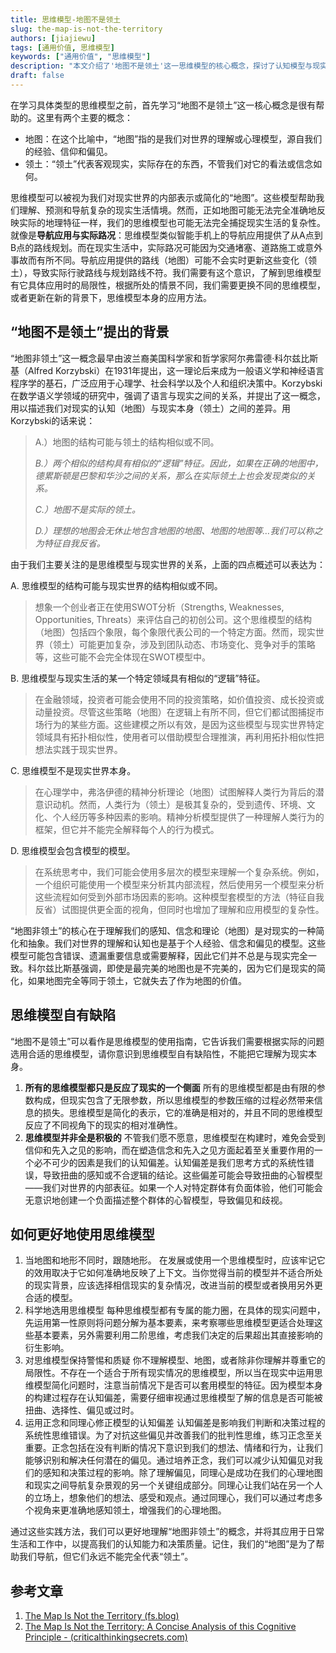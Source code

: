```yaml
---
title: 思维模型-地图不是领土
slug: the-map-is-not-the-territory
authors: [jiajiewu]
tags: [通用价值, 思维模型]
keywords: ["通用价值", "思维模型"]
description: "本文介绍了'地图不是领土'这一思维模型的核心概念，探讨了认知模型与现实之间的差异，以及如何正确理解和应用思维模型来更好地理解复杂的现实世界。"
draft: false
---
```



在学习具体类型的思维模型之前，首先学习“地图不是领土”这一核心概念是很有帮助的。这里有两个主要的概念：

- 地图：在这个比喻中，“地图”指的是我们对世界的理解或心理模型，源自我们的经验、信仰和偏见。
- 领土：“领土”代表客观现实，实际存在的东西，不管我们对它的看法或信念如何。

<!-- truncate -->


思维模型可以被视为我们对现实世界的内部表示或简化的“地图”。这些模型帮助我们理解、预测和导航复杂的现实生活情境。然而，正如地图可能无法完全准确地反映实际的地理特征一样，我们的思维模型也可能无法完全捕捉现实生活的复杂性。就像是**导航应用与实际路况**：思维模型类似智能手机上的导航应用提供了从A点到B点的路线规划。而在现实生活中，实际路况可能因为交通堵塞、道路施工或意外事故而有所不同。导航应用提供的路线（地图）可能不会实时更新这些变化（领土），导致实际行驶路线与规划路线不符。我们需要有这个意识，了解到思维模型有它具体应用时的局限性，根据所处的情景不同，我们需要更换不同的思维模型，或者更新在新的背景下，思维模型本身的应用方法。

## “地图不是领土”提出的背景

“地图非领土”这一概念最早由波兰裔美国科学家和哲学家阿尔弗雷德·科尔兹比斯基（Alfred Korzybski）在1931年提出，这一理论后来成为一般语义学和神经语言程序学的基石，广泛应用于心理学、社会科学以及个人和组织决策中。Korzybski在数学语义学领域的研究中，强调了语言与现实之间的关系，并提出了这一概念，用以描述我们对现实的认知（地图）与现实本身（领土）之间的差异。用Korzybski的话来说：

> A.）地图的结构可能与领土的结构相似或不同。
> 
> 
> *B.）两个相似的结构具有相似的“逻辑”特征。因此，如果在正确的地图中，德累斯顿是巴黎和华沙之间的关系，那么在实际领土上也会发现类似的关系。*
> 
> *C.）地图不是实际的领土。*
> 
> *D.）理想的地图会无休止地包含地图的地图、地图的地图等…我们可以称之为特征自我反省。*
> 

由于我们主要关注的是思维模型与现实世界的关系，上面的四点概述可以表达为：

A. 思维模型的结构可能与现实世界的结构相似或不同。

> 想象一个创业者正在使用SWOT分析（Strengths, Weaknesses, Opportunities, Threats）来评估自己的初创公司。这个思维模型的结构（地图）包括四个象限，每个象限代表公司的一个特定方面。然而，现实世界（领土）可能更加复杂，涉及到团队动态、市场变化、竞争对手的策略等，这些可能不会完全体现在SWOT模型中。
> 

B. 思维模型与现实生活的某一个特定领域具有相似的“逻辑”特征。

> 在金融领域，投资者可能会使用不同的投资策略，如价值投资、成长投资或动量投资。尽管这些策略（地图）在逻辑上有所不同，但它们都试图捕捉市场行为的某些方面。这些建模之所以有效，是因为这些模型与现实世界特定领域具有拓扑相似性，使用者可以借助模型合理推演，再利用拓扑相似性把想法实践于现实世界。
> 

C. 思维模型不是现实世界本身。

> 在心理学中，弗洛伊德的精神分析理论（地图）试图解释人类行为背后的潜意识动机。然而，人类行为（领土）是极其复杂的，受到遗传、环境、文化、个人经历等多种因素的影响。精神分析模型提供了一种理解人类行为的框架，但它并不能完全解释每个人的行为模式。
> 

D. 思维模型会包含模型的模型。

> 在系统思考中，我们可能会使用多层次的模型来理解一个复杂系统。例如，一个组织可能使用一个模型来分析其内部流程，然后使用另一个模型来分析这些流程如何受到外部市场因素的影响。这种模型套模型的方法（特征自我反省）试图提供更全面的视角，但同时也增加了理解和应用模型的复杂性。
> 

“地图非领土”的核心在于理解我们的感知、信念和理论（地图）是对现实的一种简化和抽象。我们对世界的理解和认知也是基于个人经验、信念和偏见的模型。这些模型可能包含错误、遗漏重要信息或需要解释，因此它们并不总是与现实完全一致。科尔兹比斯基强调，即使是最完美的地图也是不完美的，因为它们是现实的简化，如果地图完全等同于领土，它就失去了作为地图的价值。

## 思维模型自有缺陷

“地图不是领土”可以看作是思维模型的使用指南，它告诉我们需要根据实际的问题选用合适的思维模型，请你意识到思维模型自有缺陷性，不能把它理解为现实本身。

1. **所有的思维模型都只是反应了现实的一个侧面**
所有的思维模型都是由有限的参数构成，但现实包含了无限参数，所以思维模型的参数压缩的过程必然带来信息的损失。思维模型是简化的表示，它的准确是相对的，并且不同的思维模型反应了不同视角下的现实的相对准确性。
2. **思维模型并非全是积极的**
不管我们愿不愿意，思维模型在构建时，难免会受到信仰和先入之见的影响，而在塑造信念和先入之见方面起着至关重要作用的一个必不可少的因素是我们的认知偏差。认知偏差是我们思考方式的系统性错误，导致扭曲的感知或不合逻辑的结论。这些偏差可能会导致扭曲的心智模型——我们对世界的内部表征。如果一个人对特定群体有负面体验，他们可能会无意识地创建一个负面描述整个群体的心智模型，导致偏见和歧视。

## 如何更好地使用思维模型

1. 当地图和地形不同时，跟随地形。
在发展或使用一个思维模型时，应该牢记它的效用取决于它如何准确地反映了上下文。当你觉得当前的模型并不适合所处的现实背景，应该选择相信现实的复杂情况，改进当前的模型或者换用另外更合适的模型。
2. 科学地选用思维模型
每种思维模型都有专属的能力圈，在具体的现实问题中，先运用第一性原则将问题分解为基本要素，来考察哪些思维模型更适合处理这些基本要素，另外需要利用二阶思维，考虑我们决定的后果超出其直接影响的衍生影响。
3. 对思维模型保持警惕和质疑
你不理解模型、地图，或者除非你理解并尊重它的局限性。不存在一个适合于所有现实情况的思维模型，所以当在现实中运用思维模型简化问题时，注意当前情况下是否可以套用模型的特征。因为模型本身的构建过程存在认知偏差，需要仔细审视通过思维模型了解的信息是否可能被扭曲、选择性、偏见或过时。
4. 运用正念和同理心修正模型的认知偏差
认知偏差是影响我们判断和决策过程的系统性思维错误。为了对抗这些偏见并改善我们的批判性思维，练习正念至关重要。正念包括在没有判断的情况下意识到我们的想法、情绪和行为，让我们能够识别和解决任何潜在的偏见。通过培养正念，我们可以减少认知偏见对我们的感知和决策过程的影响。除了理解偏见，同理心是成功在我们的心理地图和现实之间导航复杂景观的另一个关键组成部分。同理心让我们站在另一个人的立场上，想象他们的想法、感受和观点。通过同理心，我们可以通过考虑多个视角来更准确地感知领土，增强我们的心理地图。

通过这些实践方法，我们可以更好地理解“地图非领土”的概念，并将其应用于日常生活和工作中，以提高我们的认知能力和决策质量。记住，我们的“地图”是为了帮助我们导航，但它们永远不能完全代表“领土”。

## 参考文章

1. [The Map Is Not the Territory (fs.blog)](https://fs.blog/map-and-territory/)
2. [The Map Is Not the Territory: A Concise Analysis of this Cognitive Principle - (criticalthinkingsecrets.com)](https://criticalthinkingsecrets.com/the-map-is-not-the-territory-unpacking-this-critical-thinking-concept/#Understanding_the_Concept_The_Map_Is_Not_the_Territory)